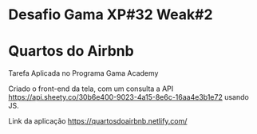 # Desafio Gama XP#32 Weak#2

# Quartos do Airbnb
Tarefa Aplicada no Programa Gama Academy

Criado o front-end da tela, com um consulta a API https://api.sheety.co/30b6e400-9023-4a15-8e6c-16aa4e3b1e72 usando JS.

Link da aplicação
https://quartosdoairbnb.netlify.com/




